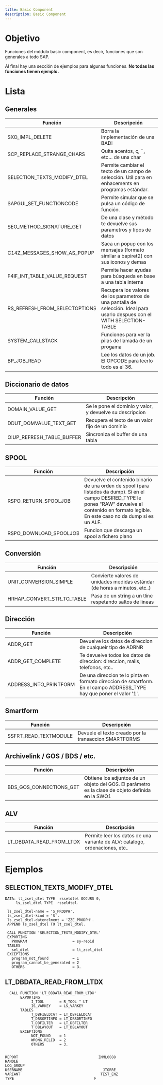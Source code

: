 ```yaml
---
title: Basic Component
description: Basic Component
---
```


# Objetivo

Funciones del módulo basic component, es decir, funciones que son generales a todo SAP.

Al final hay una sección de ejemplos para algunas funciones. **No todas las funciones tienen ejemplo.**

# Lista

## Generales

Función | Descripción
--------|--------
SXO_IMPL_DELETE | Borra la implementación de una BADI
SCP_REPLACE_STRANGE_CHARS | Quita acentos, ç, ¨, etc… de una char
SELECTION_TEXTS_MODIFY_DTEL | Permite cambiar el texto de un campo de selección. Util para en enhacements en programas estándar.
SAPGUI_SET_FUNCTIONCODE | Permite simular que se pulsa un código de función.
SEO_METHOD_SIGNATURE_GET | De una clase y método te devuelve sus parametros y tipos de datos
C14Z_MESSAGES_SHOW_AS_POPUP | Saca un popup con los mensajes (formato similar a bapiret2) con sus iconos y demas
F4IF_INT_TABLE_VALUE_REQUEST | Permite hacer ayudas para búsqueda en base a una tabla interna
RS_REFRESH_FROM_SELECTOPTIONS |	Recupera los valores de los parametros de una pantalla de selección. Ideal para usarlo despues con el WITH SELECTION-TABLE
SYSTEM_CALLSTACK | Funciones para ver la pilas de llamada de un progama
BP_JOB_READ | Lee los datos de un job. El OPCODE para leerlo todo es el 36.


## Diccionario de datos

Función | Descripción
--------|--------
DOMAIN_VALUE_GET | Se le pone el dominio y valor, y devuelve su descripcion
DDUT_DOMVALUE_TEXT_GET | Recupera el texto de un valor fijo de un dominio
OIUP_REFRESH_TABLE_BUFFER | Sincroniza el buffer de una tabla

## SPOOL

Función | Descripción
--------|--------
RSPO_RETURN_SPOOLJOB | Devuelve el contenido binario de una orden de spool (para listados da dump). Si en el campo DESIRED_TYPE le pones "RAW" devuelve el contenido en formato legible. En este caso no da dump si es un ALF.
RSPO_DOWNLOAD_SPOOLJOB | Funcion que descarga un spool a fichero plano

## Conversión

Función | Descripción
--------|--------
UNIT_CONVERSION_SIMPLE | Convierte valores de unidades medidas estándar (de horas a minutos, etc..)
HRHAP_CONVERT_STR_TO_TABLE | Pasa de un string a un tline respetando saltos de lineas 

## Dirección

Función | Descripción
--------|--------
ADDR_GET | Devuelve los datos de direccion de cualqueir tipo de ADRNR
ADDR_GET_COMPLETE | Te devuelve todos los datos de direccion: direccion, mails, telefonos, etc..
ADDRESS_INTO_PRINTFORM | De una direccion te lo pinta en formato direccion de smartform. En el campo ADDRESS_TYPE hay que poner el valor '1'.

## Smartform

Función | Descripción
--------|--------
SSFRT_READ_TEXTMODULE | Devuele el texto creado por la transaccion SMARTFORMS

## Archivelink / GOS / BDS / etc.

Función | Descripción
--------|--------
BDS_GOS_CONNECTIONS_GET	| Obtiene los adjuntos de un objeto del GOS. El parámetro es la clase de objeto definida en la SWO1

## ALV

Función | Descripción
--------|--------
LT_DBDATA_READ_FROM_LTDX | Permite leer los datos de una variante de ALV: catalogo, ordenaciones, etc..


 # Ejemplos 

 ## SELECTION_TEXTS_MODIFY_DTEL

 ```tpl
DATA: lt_zsel_dtel TYPE  rsseldtel OCCURS 0,
      ls_zsel_dtel TYPE  rsseldtel.

  ls_zsel_dtel-name = 'S_PRODPH'.
  ls_zsel_dtel-kind = 'S'.
  ls_zsel_dtel-datenelment = 'ZZE_PRODPH'.
  APPEND ls_zsel_dtel TO lt_zsel_dtel.

  CALL FUNCTION 'SELECTION_TEXTS_MODIFY_DTEL'
  EXPORTING
    PROGRAM                     = sy-repid
  TABLES
    sel_dtel                    = lt_zsel_dtel
  EXCEPTIONS
    program_not_found           = 1
    program_cannot_be_generated = 2
    OTHERS                      = 3.
```
## LT_DBDATA_READ_FROM_LTDX
```tpl
  CALL FUNCTION 'LT_DBDATA_READ_FROM_LTDX'
       EXPORTING
            I_TOOL       = R_TOOL " LT
            IS_VARKEY    = LS_VARKEY
       TABLES
            T_DBFIELDCAT = LT_DBFIELDCAT
            T_DBSORTINFO = LT_DBSORTINFO
            T_DBFILTER   = LT_DBFILTER
            T_DBLAYOUT   = LT_DBLAYOUT
       EXCEPTIONS
            NOT_FOUND    = 1
            WRONG_RELID  = 2
            OTHERS       = 3.


REPORT                                     ZMML0088
HANDLE                                    
LOG_GROUP                                    
USERNAME                                     JTORRE
VARIANT                                     TEST_ENZ
TYPE                                     F
```